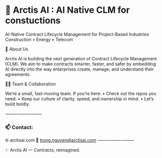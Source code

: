 # 🌌 Arctis AI : AI Native CLM for constuctions

AI-Native Contract Lifecycle Management for Project-Based Industries
Construction • Energy • Telecom

🚀 About Us

Arctis AI is building the next generation of Contract Lifecycle Management (CLM).
We aim to make contracts smarter, faster, and safer by embedding AI directly into the way enterprises create, manage, and understand their agreements.


👩‍💻 Team & Collaboration

We’re a small, fast-moving team.
If you’re here:
	•	Check out the repos you need.
	•	Keep our culture of clarity, speed, and ownership in mind.
	•	Let’s build boldly.

⸻⸻⸻
### 📫 Contact:
🌐 arctisai.com
📧 trung.nguyen@arctisai.com
⸻⸻⸻

✨ Arctis AI — Contracts, reimagined.
